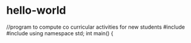# hello-world
//program to compute co curricular activities for new students
#include <iostream>
#include <string>
using namespace std;
int main()
{

